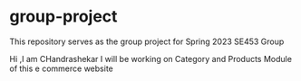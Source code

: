 # group-project

This repository serves as the group project for Spring 2023 SE453 Group 

Hi ,I am CHandrashekar I will be working on Category and Products Module of this e commerce website